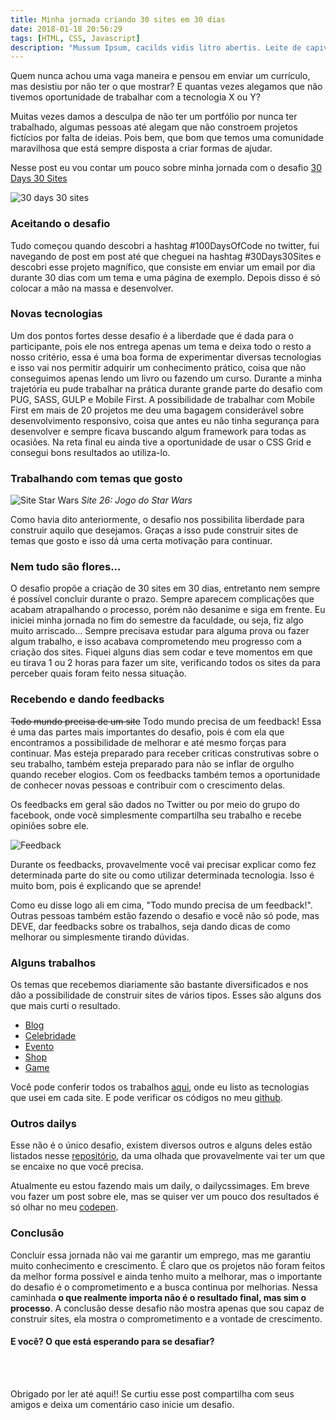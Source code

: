 ```yaml
---
title: Minha jornada criando 30 sites em 30 dias
date: 2018-01-18 20:56:29
tags: [HTML, CSS, Javascript]
description: "Mussum Ipsum, cacilds vidis litro abertis. Leite de capivaris, leite de mula manquis sem cabeça. Quem num gosta di mé, boa gentis num é. Praesent malesuada urna nisi, quis volutpat erat hendrerit non. Nam vulputate dapibus. Paisis, filhis, espiritis santis. Quem manda na minha terra sou euzis! Detraxit consequat et quo num tendi nada."
---
```


Quem nunca achou uma vaga maneira e pensou em enviar um currículo, mas desistiu por não ter o que mostrar? E quantas vezes alegamos que não tivemos oportunidade de trabalhar com a tecnologia X ou Y?

Muitas vezes damos a desculpa de não ter um portfólio por nunca ter trabalhado, algumas pessoas até alegam que não constroem projetos fictícios por falta de ideias. Pois bem, que bom que temos uma comunidade maravilhosa que está sempre disposta a criar formas de ajudar.

Nesse post eu vou contar um pouco sobre minha jornada com o desafio [30 Days 30 Sites](https://www.subscribepage.com/30days30sites)

![30 days 30 sites](https://i.imgur.com/ZyHW13b.png)

### Aceitando o desafio

Tudo começou quando descobri a hashtag #100DaysOfCode no twitter, fui navegando de post em post até que cheguei na hashtag #30Days30Sites e descobri esse projeto magnífico, que consiste em enviar um email por dia durante 30 dias com um tema e uma página de exemplo. Depois disso é só colocar a mão na massa e desenvolver.

### Novas tecnologias

Um dos pontos fortes desse desafio é a liberdade que é dada para o participante, pois ele nos entrega apenas um tema e deixa todo o resto a nosso critério, essa é uma boa forma de experimentar diversas tecnologias e isso vai nos permitir adquirir um conhecimento prático, coisa que não conseguimos apenas lendo um livro ou fazendo um curso.
Durante a minha trajetória eu pude trabalhar na prática durante grande parte do desafio com PUG, SASS, GULP e Mobile First. A possibilidade de trabalhar com Mobile First em mais de 20 projetos me deu uma bagagem considerável sobre desenvolvimento responsivo, coisa que antes eu não tinha segurança para desenvolver e sempre ficava buscando algum framework para todas as ocasiões.
Na reta final eu ainda tive a oportunidade de usar o CSS Grid e consegui bons resultados ao utiliza-lo.

### Trabalhando com temas que gosto

![Site Star Wars](https://i.imgur.com/vfpuAlD.png)
_Site 26: Jogo do Star Wars_

Como havia dito anteriormente, o desafio nos possibilita liberdade para construir aquilo que desejamos. Graças a isso pude construir sites de temas que gosto e isso dá uma certa motivação para continuar.

### Nem tudo são flores...

O desafio propõe a criação de 30 sites em 30 dias, entretanto nem sempre é possível concluir durante o prazo. Sempre aparecem complicações que acabam atrapalhando o processo, porém não desanime e siga em frente.
Eu iniciei minha jornada no fim do semestre da faculdade, ou seja, fiz algo muito arriscado... Sempre precisava estudar para alguma prova ou fazer algum trabalho, e isso acabava comprometendo meu progresso com a criação dos sites. Fiquei alguns dias sem codar e teve momentos em que eu tirava 1 ou 2 horas para fazer um site, verificando todos os sites da para perceber quais foram feito nessa situação.

### Recebendo e dando feedbacks

~~Todo mundo precisa de um site~~ Todo mundo precisa de um feedback! Essa é uma das partes mais importantes do desafio, pois é com ela que encontramos a possibilidade de melhorar e até mesmo forças para continuar. Mas esteja preparado para receber criticas construtivas sobre o seu trabalho, também esteja preparado para não se inflar de orgulho quando receber elogios. Com os feedbacks também temos a oportunidade de conhecer novas pessoas e contribuir com o crescimento delas.

Os feedbacks em geral são dados no Twitter ou por meio do grupo do facebook, onde você simplesmente compartilha seu trabalho e recebe opiniões sobre ele.

![Feedback](https://i.imgur.com/nyoVFzW.png)

Durante os feedbacks, provavelmente você vai precisar explicar como fez determinada parte do site ou como utilizar determinada tecnologia. Isso é muito bom, pois é explicando que se aprende!

Como eu disse logo ali em cima, "Todo mundo precisa de um feedback!". Outras pessoas também estão fazendo o desafio e você não só pode, mas DEVE, dar feedbacks sobre os trabalhos, seja dando dicas de como melhorar ou simplesmente tirando dúvidas.

### Alguns trabalhos

Os temas que recebemos diariamente são bastante diversificados e nos dão a possibilidade de construir sites de vários tipos. Esses são alguns dos que mais curti o resultado.

- [Blog](https://crisgon.github.io/30Days30Sites/blog/index.html)
- [Celebridade](https://crisgon.github.io/30Days30Sites/celebrity/default.html)
- [Evento](https://crisgon.github.io/30Days30Sites/events/default.html)
- [Shop](https://crisgon.github.io/30Days30Sites/fashion/index.html)
- [Game](https://crisgon.github.io/30Days30Sites/game/src/index.html)

Você pode conferir todos os trabalhos [aqui](https://crisgon.github.io/30Days30Sites/projects/index.html), onde eu listo as tecnologias que usei em cada site. E pode verificar os códigos no meu [github](https://github.com/crisgon/30Days30Sites).

### Outros dailys

Esse não é o único desafio, existem diversos outros e alguns deles estão listados nesse [repositório](https://github.com/AlexsandroSA/daily-programming-challenges), da uma olhada que provavelmente vai ter um que se encaixe no que você precisa.

Atualmente eu estou fazendo mais um daily, o dailycssimages. Em breve vou fazer um post sobre ele, mas se quiser ver um pouco dos resultados é só olhar no meu [codepen](https://codepen.io/collection/DjydKR/).

### Conclusão

Concluir essa jornada não vai me garantir um emprego, mas me garantiu muito conhecimento e crescimento. É claro que os projetos não foram feitos da melhor forma possível e ainda tenho muito a melhorar, mas o importante do desafio é o comprometimento e a busca continua por melhorias.
Nessa caminhada **o que realmente importa não é o resultado final, mas sim o processo**. A conclusão desse desafio não mostra apenas que sou capaz de construir sites, ela mostra o comprometimento e a vontade de crescimento.

#### E você? O que está esperando para se desafiar?

</br></br>

Obrigado por ler até aqui!! Se curtiu esse post compartilha com seus amigos e deixa um comentário caso inicie um desafio.
